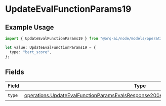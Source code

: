# UpdateEvalFunctionParams19

## Example Usage

```typescript
import { UpdateEvalFunctionParams19 } from "@orq-ai/node/models/operations";

let value: UpdateEvalFunctionParams19 = {
  type: "bert_score",
};
```

## Fields

| Field                                                                                                                                                                                          | Type                                                                                                                                                                                           | Required                                                                                                                                                                                       | Description                                                                                                                                                                                    |
| ---------------------------------------------------------------------------------------------------------------------------------------------------------------------------------------------- | ---------------------------------------------------------------------------------------------------------------------------------------------------------------------------------------------- | ---------------------------------------------------------------------------------------------------------------------------------------------------------------------------------------------- | ---------------------------------------------------------------------------------------------------------------------------------------------------------------------------------------------- |
| `type`                                                                                                                                                                                         | [operations.UpdateEvalFunctionParamsEvalsResponse200ApplicationJSONResponseBody519Type](../../models/operations/updateevalfunctionparamsevalsresponse200applicationjsonresponsebody519type.md) | :heavy_check_mark:                                                                                                                                                                             | N/A                                                                                                                                                                                            |